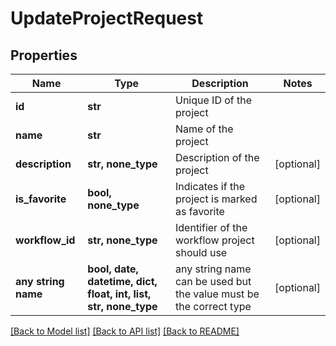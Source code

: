 # UpdateProjectRequest


## Properties
Name | Type | Description | Notes
------------ | ------------- | ------------- | -------------
**id** | **str** | Unique ID of the project | 
**name** | **str** | Name of the project | 
**description** | **str, none_type** | Description of the project | [optional] 
**is_favorite** | **bool, none_type** | Indicates if the project is marked as favorite | [optional] 
**workflow_id** | **str, none_type** | Identifier of the workflow project should use | [optional] 
**any string name** | **bool, date, datetime, dict, float, int, list, str, none_type** | any string name can be used but the value must be the correct type | [optional]

[[Back to Model list]](../README.md#documentation-for-models) [[Back to API list]](../README.md#documentation-for-api-endpoints) [[Back to README]](../README.md)


